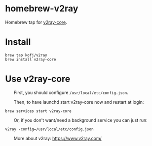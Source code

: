 # homebrew-v2ray
Homebrew tap for [v2ray-core](https://github.com/v2ray/v2ray-core).

# Install
```shell
brew tap kofj/v2ray
brew install v2ray-core
```

# Use v2ray-core
&emsp;&emsp;First, you should configure `/usr/local/etc/config.json`.

&emsp;&emsp;Then, to have launchd start v2ray-core now and restart at login:
```shell
brew services start v2ray-core
```
&emsp;&emsp;Or, if you don't want/need a background service you can just run:
```shell
v2ray -config=/usr/local/etc/config.json
```
&emsp;&emsp;More about v2ray: https://www.v2ray.com/
